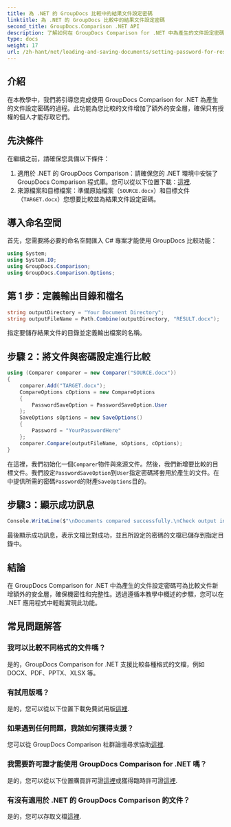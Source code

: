 ```yaml
---
title: 為 .NET 的 GroupDocs 比較中的結果文件設定密碼
linktitle: 為 .NET 的 GroupDocs 比較中的結果文件設定密碼
second_title: GroupDocs.Comparison .NET API
description: 了解如何在 GroupDocs Comparison for .NET 中為產生的文件設定密碼。增強安全性並保護您的比較文件。
type: docs
weight: 17
url: /zh-hant/net/loading-and-saving-documents/setting-password-for-resultant-document/
---
```

## 介紹
在本教學中，我們將引導您完成使用 GroupDocs Comparison for .NET 為產生的文件設定密碼的過程。此功能為您比較的文件增加了額外的安全層，確保只有授權的個人才能存取它們。
## 先決條件
在繼續之前，請確保您具備以下條件：
1. 適用於 .NET 的 GroupDocs Comparison：請確保您的 .NET 環境中安裝了 GroupDocs Comparison 程式庫。您可以從以下位置下載：[這裡](https://releases.groupdocs.com/comparison/net/).
2. 來源檔案和目標檔案：準備原始檔案（`SOURCE.docx`）和目標文件（`TARGET.docx`）您想要比較並為結果文件設定密碼。

## 導入命名空間
首先，您需要將必要的命名空間匯入 C# 專案才能使用 GroupDocs 比較功能：
```csharp
using System;
using System.IO;
using GroupDocs.Comparison;
using GroupDocs.Comparison.Options;
```
## 第 1 步：定義輸出目錄和檔名
```csharp
string outputDirectory = "Your Document Directory";
string outputFileName = Path.Combine(outputDirectory, "RESULT.docx");
```
指定要儲存結果文件的目錄並定義輸出檔案的名稱。
## 步驟 2：將文件與密碼設定進行比較
```csharp
using (Comparer comparer = new Comparer("SOURCE.docx"))
{
    comparer.Add("TARGET.docx");
    CompareOptions cOptions = new CompareOptions
    {
        PasswordSaveOption = PasswordSaveOption.User
    };
    SaveOptions sOptions = new SaveOptions()
    {
        Password = "YourPasswordHere"
    };
    comparer.Compare(outputFileName, sOptions, cOptions);
}
```
在這裡，我們初始化一個`Comparer`物件與來源文件。然後，我們新增要比較的目標文件。我們設定`PasswordSaveOption`到`User`指定密碼將套用於產生的文件。在中提供所需的密碼`Password`的財產`SaveOptions`目的。
## 步驟3：顯示成功訊息
```csharp
Console.WriteLine($"\nDocuments compared successfully.\nCheck output in {outputDirectory}.");
```
最後顯示成功訊息，表示文檔比對成功，並且所設定的密碼的文檔已儲存到指定目錄中。

## 結論
在 GroupDocs Comparison for .NET 中為產生的文件設定密碼可為比較文件新增額外的安全層，確保機密性和完整性。透過遵循本教學中概述的步驟，您可以在 .NET 應用程式中輕鬆實現此功能。
## 常見問題解答
### 我可以比較不同格式的文件嗎？
是的，GroupDocs Comparison for .NET 支援比較各種格式的文檔，例如 DOCX、PDF、PPTX、XLSX 等。
### 有試用版嗎？
是的，您可以從以下位置下載免費試用版[這裡](https://releases.groupdocs.com/).
### 如果遇到任何問題，我該如何獲得支援？
您可以從 GroupDocs Comparison 社群論壇尋求協助[這裡](https://forum.groupdocs.com/c/comparison/12).
### 我需要許可證才能使用 GroupDocs Comparison for .NET 嗎？
是的，您可以從以下位置購買許可證[這裡](https://purchase.groupdocs.com/buy)或獲得臨時許可證[這裡](https://purchase.groupdocs.com/temporary-license/).
### 有沒有適用於 .NET 的 GroupDocs Comparison 的文件？
是的，您可以存取文檔[這裡](https://reference.groupdocs.com/comparison/net/).
